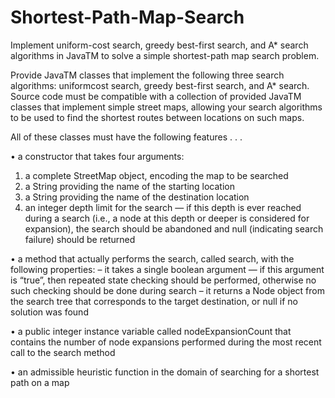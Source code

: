 # Shortest-Path-Map-Search
Implement uniform-cost search, greedy best-first search, and A* search algorithms in JavaTM to solve a simple shortest-path map search problem.

Provide JavaTM classes that implement the following three search algorithms: uniformcost search, greedy best-first search, and A* search. Source code must be
compatible with a collection of provided JavaTM classes that implement simple street maps, allowing your search algorithms to be used to find the shortest routes between locations on such maps.

All of these classes must have the following features . . .

• a constructor that takes four arguments:
  1. a complete StreetMap object, encoding the map to be searched
  2. a String providing the name of the starting location
  3. a String providing the name of the destination location
  4. an integer depth limit for the search — if this depth is ever reached during a search
  (i.e., a node at this depth or deeper is considered for expansion), the search should be
  abandoned and null (indicating search failure) should be returned

• a method that actually performs the search, called search, with the following properties:
  – it takes a single boolean argument — if this argument is “true”, then repeated state
  checking should be performed, otherwise no such checking should be done during
  search
  – it returns a Node object from the search tree that corresponds to the target destination,
  or null if no solution was found

• a public integer instance variable called nodeExpansionCount that contains the number
  of node expansions performed during the most recent call to the search method
  
• an admissible heuristic function in the domain of searching for a shortest path on a map
